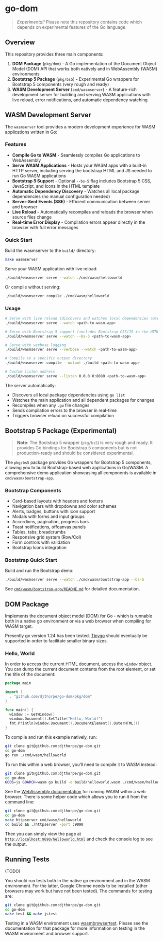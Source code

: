 # go-dom

> *Experimental!* Please note this repository contains code which depends
on experimental features of the Go language.

## Overview

This repository provides three main components:

1. **DOM Package** (`pkg/dom`) - A Go implementation of the Document Object Model (DOM) API that works both natively and in WebAssembly (WASM) environments
2. **Bootstrap 5 Package** (`pkg/bs5`) - Experimental Go wrappers for Bootstrap 5 components (very rough and ready)
3. **WASM Development Server** (`cmd/wasmserver`) - A feature-rich development server for building and serving WASM applications with live reload, error notifications, and automatic dependency watching

## WASM Development Server

The `wasmserver` tool provides a modern development experience for WASM applications written in Go:

### Features

- **Compile Go to WASM** - Seamlessly compiles Go applications to WebAssembly
- **Serve WASM Applications** - Hosts your WASM apps with a built-in HTTP server, including serving the bootstrap HTML and JS needed to run Go WASM applications
- **Bootstrap 5 Support** - Optional `--bs-5` flag includes Bootstrap 5 CSS, JavaScript, and Icons in the HTML template
- **Automatic Dependency Discovery** - Watches all local package dependencies (no manual configuration needed)
- **Server-Sent Events (SSE)** - Efficient communication between server and browser
- **Live Reload** - Automatically recompiles and reloads the browser when source files change
- **Real-time Error Display** - Compilation errors appear directly in the browser with full error messages

### Quick Start

Build the wasmserver to the `build/` directory:

```bash
make wasmserver
```

Serve your WASM application with live reload:

```bash
./build/wasmserver serve --watch ./cmd/wasm/helloworld
```

Or compile without serving:

```bash
./build/wasmserver compile ./cmd/wasm/helloworld
```

### Usage

```bash
# Serve with live reload (discovers and watches local dependencies automatically)
./build/wasmserver serve --watch <path-to-wasm-app>

# Serve with Bootstrap 5 support (includes Bootstrap CSS/JS in the HTML)
./build/wasmserver serve --watch --bs-5 <path-to-wasm-app>

# Serve with verbose logging
./build/wasmserver serve --verbose --watch <path-to-wasm-app>

# Compile to a specific output directory
./build/wasmserver compile --output ./build <path-to-wasm-app>

# Custom listen address
./build/wasmserver serve --listen 0.0.0.0:8080 <path-to-wasm-app>
```

The server automatically:

- Discovers all local package dependencies using `go list`
- Watches the main application and all dependent packages for changes
- Recompiles when any `.go` file changes
- Sends compilation errors to the browser in real-time
- Triggers browser reload on successful compilation

## Bootstrap 5 Package (Experimental)

> **Note:** The Bootstrap 5 wrapper (`pkg/bs5`) is very rough and ready. It provides
> Go bindings for Bootstrap 5 components but is not production-ready and should be
> considered experimental.

The `pkg/bs5` package provides Go wrappers for Bootstrap 5 components, allowing you to build
Bootstrap-based web applications in Go/WASM. A comprehensive demo application showcasing all
components is available in `cmd/wasm/bootstrap-app`.

### Bootstrap Components

- Card-based layouts with headers and footers
- Navigation bars with dropdowns and color schemes
- Alerts, badges, buttons with icon support
- Modals with forms and input groups
- Accordions, pagination, progress bars
- Toast notifications, offcanvas panels
- Tables, tabs, breadcrumbs
- Responsive grid system (Row/Col)
- Form controls with validation
- Bootstrap Icons integration

### Bootstrap Quick Start

Build and run the Bootstrap demo:

```bash
./build/wasmserver serve --watch ./cmd/wasm/bootstrap-app --bs-5
```

See [`cmd/wasm/bootstrap-app/README.md`](cmd/wasm/bootstrap-app/README.md) for detailed documentation.

## DOM Package

Implements the document object model (DOM) for Go - which is
runnable both in a native go environment or via a web browser
when compiling for WASM target.

Presently go version 1.24 has been tested. [Tinygo](https://tinygo.org/) should
eventually be supported in order to facilitate smaller binary sizes.

### Hello, World

In order to access the current HTML document, access the `window` object. You
can dump the current document contents from the root element, or set the
title of the document:

```go
package main

import (
  . "github.com/djthorpe/go-dom/pkg/dom"
)

func main() {
  window := GetWindow()
  window.Document().SetTitle("Hello, World!")
  fmt.Println(window.Document().DocumentElement().OuterHTML())
}
```

To compile and run this example natively, run:

```bash
git clone git@github.com:djthorpe/go-dom.git
cd go-dom
go run ./cmd/wasm/helloworld
```

To run this within a web browser, you'll need to compile it to WASM instead:

```bash
git clone git@github.com:djthorpe/go-dom.git
cd go-dom
GOOS=js GOARCH=wasm go build -o build/helloworld.wasm ./cmd/wasm/helloworld
```

See the [WebAssembly documentation](https://go.dev/wiki/WebAssembly) for running
WASM within a web browser. There is some helper code which allows you to run it
from the command line:

```bash
git clone git@github.com:djthorpe/go-dom.git
cd go-dom
make httpserver cmd/wasm/helloworld
cd build && ./httpserver -port :9090 
```

Then you can simply view the page at [`http://localhost:9090/helloworld.html`](http://localhost:9090/helloworld.html) and check the console log to see the output.

## Running Tests

(TODO)

You should run tests both in the native go environment and in the WASM
environment. For the latter, Google Chrome needs to be installed (other browsers
may work but have not been tested). The commands for testing are:

```bash
git clone git@github.com:djthorpe/go-dom.git
cd go-dom
make test && make jstest
```

Testing in a WASM environment uses [wasmbrowsertest](https://github.com/agnivade/wasmbrowsertest). Please see the documentation for that package for more information on testing in the WASM environment and browser support.
